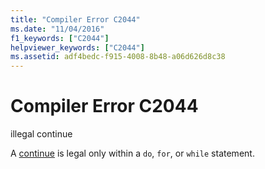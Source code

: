 ```yaml
---
title: "Compiler Error C2044"
ms.date: "11/04/2016"
f1_keywords: ["C2044"]
helpviewer_keywords: ["C2044"]
ms.assetid: adf4bedc-f915-4008-8b48-a06d626d8c38
---
```

# Compiler Error C2044

illegal continue

A [continue](../../cpp/continue-statement-cpp.md) is legal only within a `do`, `for`, or `while` statement.
